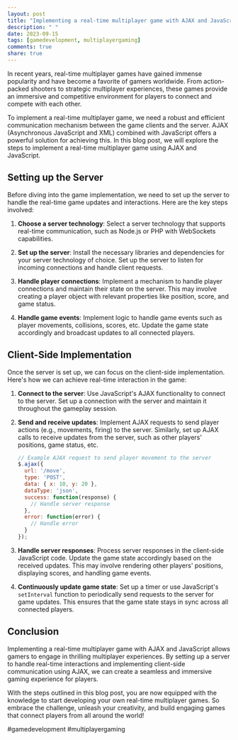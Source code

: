 ```yaml
---
layout: post
title: "Implementing a real-time multiplayer game with AJAX and JavaScript"
description: " "
date: 2023-09-15
tags: [gamedevelopment, multiplayergaming]
comments: true
share: true
---
```


In recent years, real-time multiplayer games have gained immense popularity and have become a favorite of gamers worldwide. From action-packed shooters to strategic multiplayer experiences, these games provide an immersive and competitive environment for players to connect and compete with each other.

To implement a real-time multiplayer game, we need a robust and efficient communication mechanism between the game clients and the server. AJAX (Asynchronous JavaScript and XML) combined with JavaScript offers a powerful solution for achieving this. In this blog post, we will explore the steps to implement a real-time multiplayer game using AJAX and JavaScript.

## Setting up the Server

Before diving into the game implementation, we need to set up the server to handle the real-time game updates and interactions. Here are the key steps involved:

1. **Choose a server technology**: Select a server technology that supports real-time communication, such as Node.js or PHP with WebSockets capabilities.

2. **Set up the server**: Install the necessary libraries and dependencies for your server technology of choice. Set up the server to listen for incoming connections and handle client requests.

3. **Handle player connections**: Implement a mechanism to handle player connections and maintain their state on the server. This may involve creating a player object with relevant properties like position, score, and game status.

4. **Handle game events**: Implement logic to handle game events such as player movements, collisions, scores, etc. Update the game state accordingly and broadcast updates to all connected players.

## Client-Side Implementation

Once the server is set up, we can focus on the client-side implementation. Here's how we can achieve real-time interaction in the game:

1. **Connect to the server**: Use JavaScript's AJAX functionality to connect to the server. Set up a connection with the server and maintain it throughout the gameplay session.

2. **Send and receive updates**: Implement AJAX requests to send player actions (e.g., movements, firing) to the server. Similarly, set up AJAX calls to receive updates from the server, such as other players' positions, game status, etc.

   ```javascript
   // Example AJAX request to send player movement to the server
   $.ajax({
     url: '/move',
     type: 'POST',
     data: { x: 10, y: 20 },
     dataType: 'json',
     success: function(response) {
       // Handle server response
     },
     error: function(error) {
       // Handle error
     }
   });
   ```

3. **Handle server responses**: Process server responses in the client-side JavaScript code. Update the game state accordingly based on the received updates. This may involve rendering other players' positions, displaying scores, and handling game events.

4. **Continuously update game state**: Set up a timer or use JavaScript's `setInterval` function to periodically send requests to the server for game updates. This ensures that the game state stays in sync across all connected players.

## Conclusion

Implementing a real-time multiplayer game with AJAX and JavaScript allows gamers to engage in thrilling multiplayer experiences. By setting up a server to handle real-time interactions and implementing client-side communication using AJAX, we can create a seamless and immersive gaming experience for players.

With the steps outlined in this blog post, you are now equipped with the knowledge to start developing your own real-time multiplayer games. So embrace the challenge, unleash your creativity, and build engaging games that connect players from all around the world!

#gamedevelopment #multiplayergaming